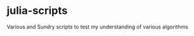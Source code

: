 julia-scripts
=============

Various and Sundry scripts to test my understanding of various algorithms
